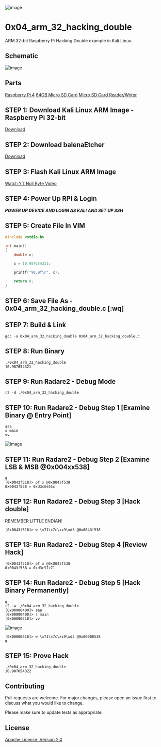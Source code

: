 ![image](https://github.com/mytechnotalent/0x04_arm_32_hacking_double/blob/main/RPI32AAHD.png?raw=true)

# 0x04_arm_32_hacking_double
ARM 32-bit Raspberry Pi Hacking Double example in Kali Linux.

## Schematic
![image](https://github.com/mytechnotalent/0x04_arm_32_hacking_double/blob/main/schematic.png?raw=true)

## Parts
[Raspberry Pi 4](https://www.adafruit.com/product/4292)
[64GB Micro SD Card](https://www.amazon.com/SDSDQUA-064G-A11-Professional-MicroSDXC-formatted-recording/dp/106171327X)
[Micro SD Card Reader/Writer](https://www.amazon.com/uni-Adapter-Supports-Compatible-MacBook/dp/B081VHSB2V)

## STEP 1: Download Kali Linux ARM Image - Raspberry Pi 32-bit
[Download](https://images.kali.org/arm-images/kali-linux-2020.3a-rpi3-nexmon.img.xz)

## STEP 2: Download balenaEtcher
[Download](https://www.balena.io/etcher)

## STEP 3: Flash Kali Linux ARM Image
[Watch YT Null Byte Video](https://www.youtube.com/watch?v=Jquf9BDm4iU&t=493s)

## STEP 4: Power Up RPI & Login
***POWER UP DEVICE AND LOGIN AS KALI AND SET UP SSH***

## STEP 5: Create File In VIM
```c
#include <stdio.h>

int main()
{
    double x;

    x = 10.987654321;

    printf("%0.9f\n", x);

    return 0;
}
```

## STEP 6: Save File As - 0x04_arm_32_hacking_double.c [:wq]

## STEP 7: Build & Link
```
gcc -o 0x04_arm_32_hacking_double 0x04_arm_32_hacking_double.c
```

## STEP 8: Run Binary
```
./0x04_arm_32_hacking_double
10.987654321
```

## STEP 9: Run Radare2 - Debug Mode
```
r2 -d ./0x04_arm_32_hacking_double
```

## STEP 10: Run Radare2 - Debug Step 1 [Examine Binary @ Entry Point]
```
aaa
s main
vv
```
![image]()

## STEP 11: Run Radare2 - Debug Step 2 [Examine LSB & MSB @0x004xx538]
```
q
[0x0043f510]> pf x @0x0043f538
0x0043f538 = 0xd3c0e56c
```

## STEP 12: Run Radare2 - Debug Step 3 [Hack double]
REMEMBER LITTLE ENDIAN!
```
[0x0043f510]> w \x71\x7c\xc9\xd3 @0x0043f538
```

## STEP 13: Run Radare2 - Debug Step 4 [Review Hack]
```
[0x0043f510]> pf x @0x0043f538
0x0043f538 = 0xd3c97c71
```

## STEP 14: Run Radare2 - Debug Step 5 [Hack Binary Permanently]
```
q
r2 -w ./0x04_arm_32_hacking_double
[0x00000400]> aaa
[0x00000400]> s main
[0x00000510]> vv
```
![image]()
```
[0x00000510]> w \x71\x7c\xc9\xd3 @0x00000538
q
```

## STEP 15: Prove Hack
```
./0x04_arm_32_hacking_double
10.987654322
```

## Contributing
Pull requests are welcome. For major changes, please open an issue first to discuss what you would like to change.

Please make sure to update tests as appropriate.

## License
[Apache License, Version 2.0](https://www.apache.org/licenses/LICENSE-2.0)
